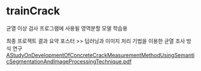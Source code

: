 # trainCrack
균열 이상 검사 프로그램에 사용될 영역분할 모델 학습용

최종 프로젝트 결과 요약 포스터 >> 딥러닝과 이미지 처리 기법을 이용한 균열 조사 방식 연구
[AStudyOnDevelopmentOfConcreteCrackMeasurementMethodUsingSemanticSegmentationAndImageProcessingTechnique.pdf](https://github.com/KimJwn/trainCrack/files/10298711/_17_09.pdf)
